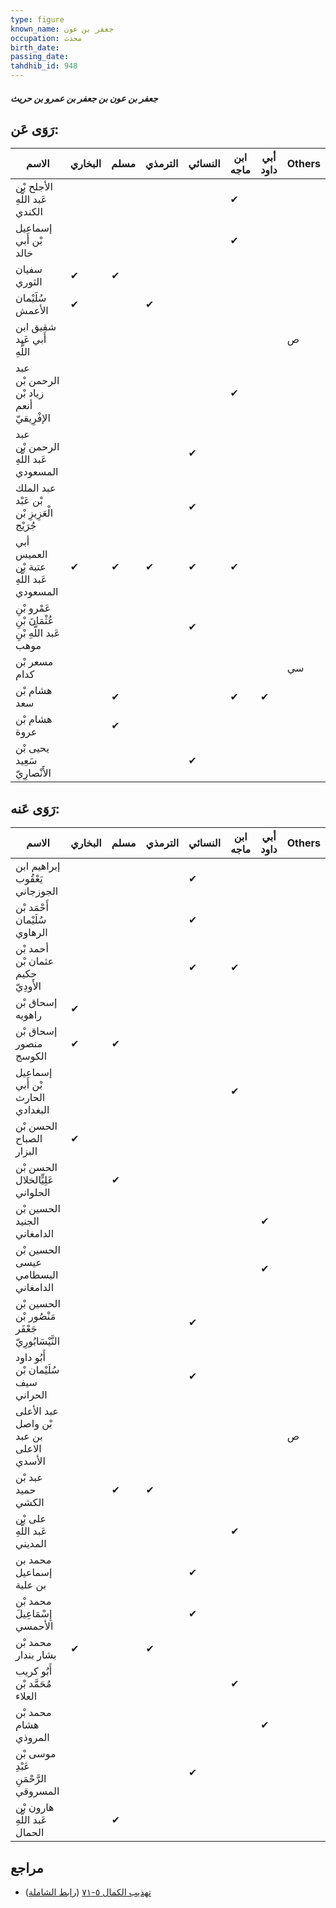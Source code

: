 ```yaml
---
type: figure
known_name: جعفر بن عون
occupation: محدث
birth_date:
passing_date:
tahdhib_id: 948
---
```

##### جعفر بن عون بن جعفر بن عمرو بن حريث

## رَوَى عَن:
| الاسم                                             | البخاري | مسلم | الترمذي | النسائي | ابن ماجه | أبي داود | Others |
| ------------------------------------------------- | ------- | ---- | ------- | ------- | -------- | -------- | ------ |
| الأجلح بْن عَبد اللَّهِ الكندي                    |         |      |         |         | ✔        |          |        |
| إسماعيل بْن أَبي خالد                             |         |      |         |         | ✔        |          |        |
| سفيان الثوري                                      | ✔       | ✔    |         |         |          |          |        |
| سُلَيْمان الأعمش                                  | ✔       |      | ✔       |         |          |          |        |
| شقيق ابن أَبي عَبد اللَّهِ                        |         |      |         |         |          |          | ص      |
| عبد الرحمن بْن زياد بْن أنعم الإفْرِيقيّ          |         |      |         |         | ✔        |          |        |
| عبد الرحمن بْن عَبد اللَّهِ المسعودي              |         |      |         | ✔       |          |          |        |
| عبد الملك بْن عَبْد الْعَزِيزِ بْن جُرَيْج        |         |      |         | ✔       |          |          |        |
| أبي العميس عتبة بْن عَبد اللَّهِ المسعودي         | ✔       | ✔    | ✔       | ✔       | ✔        |          |        |
| عَمْرو بْنِ عُثْمَانَ بْنِ عَبد اللَّهِ بْنِ موهب |         |      |         | ✔       |          |          |        |
| مسعر بْن كدام                                     |         |      |         |         |          |          | سي     |
| هشام بْن سعد                                      |         | ✔    |         |         | ✔        | ✔        |        |
| هشام بْن عروة                                     |         | ✔    |         |         |          |          |        |
| يحيى بْن سَعِيد الأَنْصارِيّ                      |         |      |         | ✔       |          |          |        |
## رَوَى عَنه:
| الاسم                                             | البخاري | مسلم | الترمذي | النسائي | ابن ماجه | أبي داود | Others |
| ------------------------------------------------- | ------- | ---- | ------- | ------- | -------- | -------- | ------ |
| إبراهيم ابن يَعْقُوب الجوزجاني                    |         |      |         | ✔       |          |          |        |
| أَحْمَد بْن سُلَيْمان الرهاوي                     |         |      |         | ✔       |          |          |        |
| أحمد بْن عثمان بْن حكيم الأَودِيّ                 |         |      |         | ✔       | ✔        |          |        |
| إسحاق بْن راهويه                                  | ✔       |      |         |         |          |          |        |
| إسحاق بْن منصور الكوسج                            | ✔       | ✔    |         |         |          |          |        |
| إسماعيل بْن أَبي الحارث البغدادي                  |         |      |         |         | ✔        |          |        |
| الحسن بْن الصباح البزار                           | ✔       |      |         |         |          |          |        |
| الحسن بْن عَلِيٍّالخلال الحلواني                  |         | ✔    |         |         |          |          |        |
| الحسين بْن الجنيد الدامغاني                       |         |      |         |         |          | ✔        |        |
| الحسين بْن عيسى البسطامي الدامغاني                |         |      |         |         |          | ✔        |        |
| الحسين بْن مَنْصُور بْن جَعْفَر النَّيْسَابُورِيّ |         |      |         | ✔       |          |          |        |
| أَبُو داود سُلَيْمان بْن سيف الحراني              |         |      |         | ✔       |          |          |        |
| عبد الأعلى بْن واصل بن عبد الاعلى الأسدي          |         |      |         |         |          |          | ص      |
| عبد بْن حميد الكشي                                |         | ✔    | ✔       |         |          |          |        |
| على بْن عَبد اللَّهِ المديني                      |         |      |         |         | ✔        |          |        |
| محمد بن إسماعيل بن علية                           |         |      |         | ✔       |          |          |        |
| محمد بْن إِسْمَاعِيلَ الأحمسي                     |         |      |         | ✔       |          |          |        |
| محمد بْن بشار بندار                               | ✔       |      | ✔       |         |          |          |        |
| أَبُو كريب مُحَمَّد بْن العلاء                    |         |      |         |         | ✔        |          |        |
| محمد بْن هشام المروذي                             |         |      |         |         |          | ✔        |        |
| موسى بْن عَبْدِ الرَّحْمَنِ المسروقي              |         |      |         | ✔       |          |          |        |
| هارون بْن عَبد اللَّهِ الحمال                     |         | ✔    |         |         |          |          |        |
## مراجع
- [تهذيب الكمال ٥-٧١](obsidian://open?vault=Tahdhib-al-Kamal&file=Figures/٩٤٨-جعفر%20بن%20عون%20بن%20جعفر%20بن%20عمرو%20بن%20حريث) ([رابط الشاملة](https://shamela.ws/book/3722/2149))